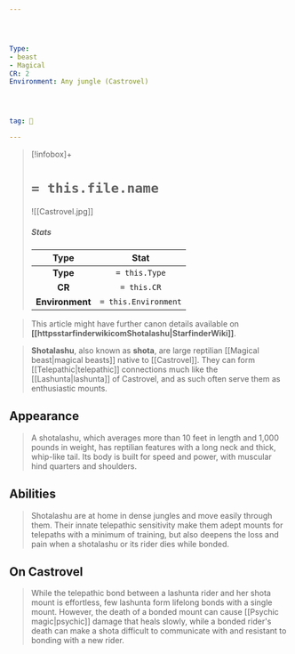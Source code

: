 ```yaml
---




Type:
- beast
- Magical
CR: 2
Environment: Any jungle (Castrovel)




tag: 👹

---
```


> [!infobox]+
> #  `= this.file.name`
> ![[Castrovel.jpg]]
> ##### Stats
> Type | Stat |
> :---:|:---:|
> **Type** | `= this.Type` |
> **CR** | `= this.CR` |
> **Environment** | `= this.Environment` |



> This article might have further canon details available on **[[httpsstarfinderwikicomShotalashu|StarfinderWiki]]**.


> **Shotalashu**, also known as **shota**, are large reptilian [[Magical beast|magical beasts]] native to [[Castrovel]]. They can form [[Telepathic|telepathic]] connections much like the [[Lashunta|lashunta]] of Castrovel, and as such often serve them as enthusiastic mounts.



## Appearance

> A shotalashu, which averages more than 10 feet in length and 1,000 pounds in weight, has reptilian features with a long neck and thick, whip-like tail. Its body is built for speed and power, with muscular hind quarters and shoulders.


## Abilities

> Shotalashu are at home in dense jungles and move easily through them. Their innate telepathic sensitivity make them adept mounts for telepaths with a minimum of training, but also deepens the loss and pain when a shotalashu or its rider dies while bonded.


## On Castrovel

> While the telepathic bond between a lashunta rider and her shota mount is effortless, few lashunta form lifelong bonds with a single mount. However, the death of a bonded mount can cause [[Psychic magic|psychic]] damage that heals slowly, while a bonded rider's death can make a shota difficult to communicate with and resistant to bonding with a new rider.







